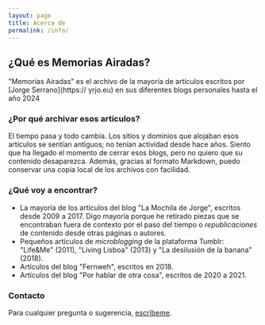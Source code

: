 ```yaml
---
layout: page
title: Acerca de
permalink: /info/
---
```

## ¿Qué es Memorias Airadas?
"Memorias Airadas" es el archivo de la mayoría de artículos escritos por [Jorge Serrano](https:// yrjo.eu) en sus diferentes blogs personales hasta el año 2024

### ¿Por qué archivar esos artículos?
El tiempo pasa y todo cambia. Los sitios y dominios que alojaban esos artículos se sentían antiguos; no tenían actividad desde hace años. Siento que ha llegado el momento de cerrar esos blogs, pero no quiero que su contenido desaparezca. Además, gracias al formato Markdown, puedo conservar una copia local de los archivos con facilidad.

### ¿Qué voy a encontrar?
- La mayoría de los artículos del blog "La Mochila de Jorge", escritos desde 2009 a 2017. Digo mayoría porque he retirado piezas que se encontraban fuera de contexto por el paso del tiempo o _republicaciones_ de contenido desde otras páginas o autores. 
- Pequeños artículos de _microblogging_ de la plataforma Tumblr: "Life&Me" (2011), "Living Lisboa" (2013) y "La desilusión de la banana" (2018).
- Artículos del blog "Fernweh", escritos en 2018.
- Artículos del blog "Por hablar de otra cosa", escritos de 2020 a 2021.

### Contacto
Para cualquier pregunta o sugerencia, [escríbeme](mailto:yrjo@tuta.io).
